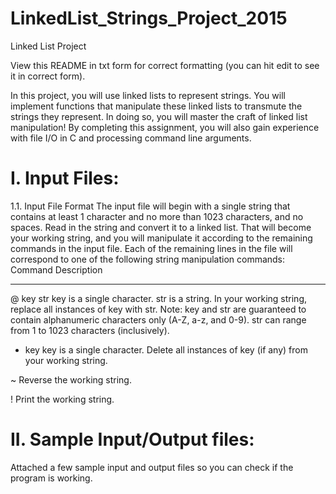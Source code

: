 # LinkedList_Strings_Project_2015
Linked List Project

View this README in txt form for correct formatting (you can hit edit to see it in correct form).

In this project, you will use linked lists to represent
strings. You will implement functions that manipulate these linked lists to
transmute the strings they represent. In doing so, you will master the craft
of linked list manipulation!
By completing this assignment, you will also gain experience with file
I/O in C and processing command line arguments.

I. Input Files:
==============

1.1. Input File Format
The input file will begin with a single string that contains at least 1 character and no more than 1023
characters, and no spaces. Read in the string and convert it to a linked list. That will become your
working string, and you will manipulate it according to the remaining commands in the input file.
Each of the remaining lines in the file will correspond to one of the following string manipulation
commands:
Command             Description
-------             --------------
@ key str           key is a single character. str is a string. In your working string, replace all instances of key with str.
                    Note: key and str are guaranteed to contain alphanumeric characters only
                    (A-Z, a-z, and 0-9). str can range from 1 to 1023 characters (inclusively).
                    
- key               key is a single character. Delete all instances of key (if any) from your working string.

~                   Reverse the working string.

!                   Print the working string.


II. Sample Input/Output files:
=============================
Attached a few sample input and output files so you can check if the program is working.
